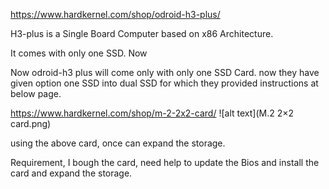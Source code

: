 https://www.hardkernel.com/shop/odroid-h3-plus/

H3-plus is a Single Board Computer based on x86 Architecture.

It comes with only one SSD. Now  

Now odroid-h3 plus will come only with only one SSD Card. now they have given option one SSD into dual SSD for which they provided instructions at below page.

https://www.hardkernel.com/shop/m-2-2x2-card/
![alt text](M.2 2×2 card.png)

using the above card, once can expand the storage. 

Requirement, I bough the card, need help to update the Bios and install the card and expand the storage.

